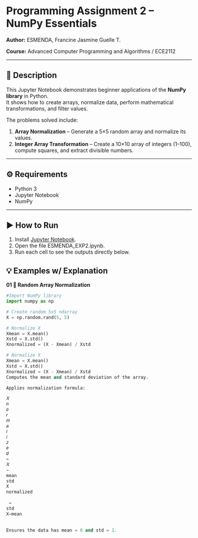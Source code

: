 # Programming Assignment 2 – NumPy Essentials

**Author:** ESMENDA, Francine Jasmine Guelle T. 

**Course:** Advanced Computer Programming and Algorithms / ECE2112  

---

## 📌 Description  

This Jupyter Notebook demonstrates beginner applications of the **NumPy library** in Python.  
It shows how to create arrays, normalize data, perform mathematical transformations, and filter values.  

The problems solved include:  
1. **Array Normalization** – Generate a 5×5 random array and normalize its values.  
2. **Integer Array Transformation** – Create a 10×10 array of integers (1–100), compute squares, and extract divisible numbers.  

---

## ⚙️ Requirements  

- Python 3 
- Jupyter Notebook  
- NumPy  

---

## ▶️ How to Run  

1. Install [Jupyter Notebook](https://jupyter.org/).  
2. Open the file ESMENDA_EXP2.ipynb.
3. Run each cell to see the outputs directly below.

## 💡 Examples w/ Explanation

**01 🎲 Random Array Normalization**

```python
#Import NumPy library
import numpy as np

# Create random 5x5 ndarray
X = np.random.rand(5, 5)

# Normalize X
Xmean = X.mean() 
Xstd = X.std()
Xnormalized = (X - Xmean) / Xstd

# Normalize X
Xmean = X.mean() 
Xstd = X.std()
Xnormalized = (X - Xmean) / Xstd
Computes the mean and standard deviation of the array.

Applies normalization formula:

𝑋
𝑛
𝑜
𝑟
𝑚
𝑎
𝑙
𝑖
𝑧
𝑒
𝑑
=
𝑋
−
mean
std
X 
normalized
​
 = 
std
X−mean
​
 
Ensures the data has mean = 0 and std = 1.


